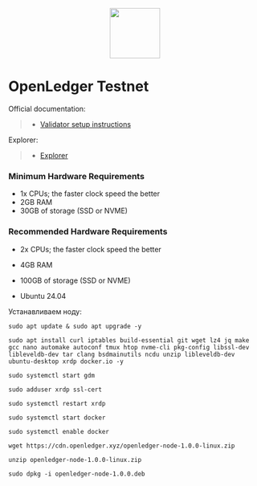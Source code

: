 <p align="center">
  <img height="100" height="auto" src="https://github.com/user-attachments/assets/6a46cc26-cc46-4437-bd93-41ed5b9aef57">
</p>

# OpenLedger Testnet

Official documentation:
>- [Validator setup instructions](https://openledger.gitbook.io/openledger)

Explorer:
>- [Explorer]()

### Minimum Hardware Requirements
 - 1x CPUs; the faster clock speed the better
 - 2GB RAM
 - 30GB of storage (SSD or NVME)

### Recommended Hardware Requirements 
 - 2x CPUs; the faster clock speed the better
 - 4GB RAM
 - 100GB of storage (SSD or NVME)

 - Ubuntu 24.04

Устанавливаем ноду:

``sudo apt update & sudo apt upgrade -y``

``sudo apt install curl iptables build-essential git wget lz4 jq make gcc nano automake autoconf tmux htop nvme-cli pkg-config libssl-dev libleveldb-dev tar clang bsdmainutils ncdu unzip libleveldb-dev ubuntu-desktop xrdp docker.io -y``

``sudo systemctl start gdm``

``sudo adduser xrdp ssl-cert``

``sudo systemctl restart xrdp``

``sudo systemctl start docker``

``sudo systemctl enable docker``

``wget https://cdn.openledger.xyz/openledger-node-1.0.0-linux.zip``

``unzip openledger-node-1.0.0-linux.zip``

``sudo dpkg -i openledger-node-1.0.0.deb``
